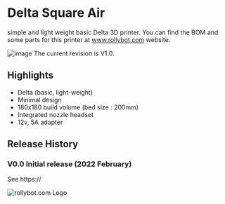 # Delta Square Air
simple and light weight basic Delta 3D printer.
You can find the BOM and some parts for this printer at www.rollybot.com website.

![image](https://github.com/rollybot/Delta_Square_Air/assets/5675424/5e4e158a-7a2f-40ed-8de6-1be6a2668d75)
The current revision is V1.0.

## Highlights
- Delta (basic, light-weight)
- Minimal design
- 180x180 build volume (bed size : 200mm)
- Integrated nozzle headset
- 12v, 5A adapter
 
## Release History
### V0.0 Initial release (2022 February)
See https://


![rollybot.com Logo](https://rollybot.com/web/upload/category/logo/v2_550c76f65a6b750917e15b3e736b1d1f_YiVXFziCf1_top.jpg)
